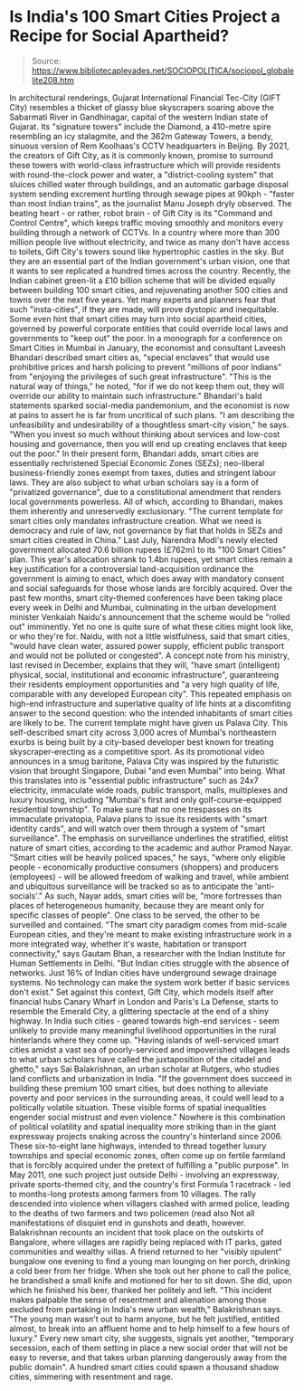 # Is India's 100 Smart Cities Project a Recipe for Social Apartheid?

> Source: https://www.bibliotecapleyades.net/SOCIOPOLITICA/sociopol_globalelite208.htm

In architectural renderings,
Gujarat International Financial Tec-City (GIFT
City) resembles a thicket
of glassy blue skyscrapers soaring above the Sabarmati River in
Gandhinagar, capital of the western Indian state of Gujarat.
Its "signature towers" include the
Diamond, a 410-metre spire resembling an icy stalagmite, and the
362m Gateway Towers, a bendy, sinuous version of
Rem Koolhaas's CCTV headquarters in Beijing.
By 2021, the creators of Gift City,
as it is commonly known, promise to surround these towers with
world-class infrastructure which will provide residents with
round-the-clock power and water, a "district-cooling system"
that sluices chilled water through buildings, and an automatic
garbage disposal system sending excrement hurtling through
sewage pipes at 90kph - "faster than most Indian trains", as the
journalist
Manu Joseph
dryly observed.
The beating heart - or rather, robot
brain - of Gift City is its "Command and Control Centre", which
keeps traffic moving smoothly and monitors every building
through a network of CCTVs.
In a country where more than 300
million people live without electricity, and twice as many don't
have access to toilets, Gift City's towers sound like
hypertrophic castles in the sky.
But they are an essential part
of the Indian government's urban vision, one that it wants to
see replicated a
hundred times across the country.
Recently, the Indian cabinet
green-lit a £10 billion scheme that will be divided equally
between building 100 smart cities, and rejuvenating another 500
cities and towns over the next five years.
Yet many experts and planners fear
that such "insta-cities", if they are made, will prove dystopic
and inequitable.
Some even hint that smart cities may turn into
social apartheid cities, governed by powerful corporate entities
that could override local laws and governments to "keep out" the
poor.
In a monograph for a
conference on
Smart
Cities in Mumbai in January, the economist
and consultant Laveesh Bhandari described smart cities
as,
"special enclaves" that would
use prohibitive prices and harsh policing to prevent
"millions of poor Indians" from "enjoying the privileges of
such great infrastructure".
"This is the natural way of
things," he noted, "for if we do not keep them out, they
will override our ability to maintain such infrastructure."
Bhandari's bald statements
sparked social-media pandemonium, and the economist is now
at pains to assert he is far from uncritical of such plans.
"I am describing the
unfeasibility and undesirability of a thoughtless smart-city
vision," he says.
"When you invest so much without thinking
about services and low-cost housing and governance, then you
will end up creating enclaves that keep out the poor."
In their present form, Bhandari
adds, smart cities are essentially rechristened Special Economic
Zones (SEZs); neo-liberal
business-friendly zones exempt from taxes, duties and
stringent labour laws.
They are also subject to what urban
scholars say is a form of "privatized governance", due to
a constitutional amendment that renders local governments
powerless.
All of which, according to
Bhandari, makes them inherently and unreservedly exclusionary.
"The current template for smart
cities only mandates infrastructure creation. What we need
is democracy and rule of law, not governance by fiat that
holds in SEZs and smart cities
created in China."
Last July, Narendra Modi's newly
elected government allocated 70.6 billion rupees (£762m) to its
"100 Smart Cities" plan.
This year's allocation shrank to
1.4bn rupees, yet smart cities remain a key justification for a
controversial land-acquisition ordinance the government is
aiming to enact, which does away with mandatory consent and
social safeguards for those whose lands are forcibly acquired.
Over the past few months, smart
city-themed conferences have been taking place every week in
Delhi and Mumbai, culminating in the urban development minister
Venkaiah Naidu's announcement that the scheme would be "rolled
out" imminently.
Yet no one is quite sure of what
these cities might look like, or who they're for. Naidu, with
not a little wistfulness, said that smart cities,
"would have clean water, assured
power supply, efficient public transport and would not be
polluted or congested".
A
concept note from his ministry, last revised in December,
explains that they will,
"have smart (intelligent)
physical, social, institutional and economic
infrastructure", guaranteeing their residents employment
opportunities and "a very high quality of life, comparable
with any developed European city".
This repeated emphasis on high-end
infrastructure and superlative quality of life hints at a
discomfiting answer to the second question: who the intended
inhabitants of smart cities are likely to be.
The current template might have
given us
Palava City.
This self-described smart city across
3,000 acres of Mumbai's northeastern exurbs is being built by a
city-based developer best known for treating
skyscraper-erecting as a competitive sport. As its
promotional video
announces in a smug baritone, Palava City was inspired by
the futuristic vision that brought Singapore, Dubai "and even
Mumbai" into being.
What this translates into is
"essential public infrastructure" such as 24x7 electricity,
immaculate wide roads, public transport, malls, multiplexes and
luxury housing,
including "Mumbai's first and only golf-course-equipped
residential township".
To make sure that no one trespasses
on its immaculate privatopia, Palava plans to issue its
residents with "smart
identity cards", and will watch over them through a system
of "smart
surveillance".
The emphasis on surveillance
underlines the stratified, elitist nature of smart cities,
according to the academic and author Pramod Nayar.
"Smart cities will be heavily
policed spaces," he says, "where only eligible people -
economically productive consumers (shoppers) and producers
(employees) - will be allowed freedom of walking and travel,
while ambient and ubiquitous surveillance will be tracked so
as to anticipate the 'anti-socials'."
As such, Nayar adds, smart cities
will be,
"more fortresses than places of
heterogeneous humanity, because they are meant only for
specific classes of people".
One class to be served, the other to
be surveilled and contained.
"The smart city paradigm comes
from mid-scale European cities, and they're meant to make
existing infrastructure work in a more integrated way,
whether it's waste, habitation or transport connectivity,"
says Gautam Bhan, a researcher with the Indian Institute for
Human Settlements in Delhi.
"But Indian cities struggle with
the absence of networks. Just 16% of Indian cities
have underground sewage drainage systems. No technology can
make the system work better if basic services don't exist."
Set against this context, Gift City,
which
models itself after financial hubs
Canary Wharf in London
and
Paris's La Defense, starts to resemble the
Emerald City, a
glittering spectacle at the end of a shiny highway.
In India such cities - geared
towards high-end services - seem unlikely to provide many
meaningful livelihood opportunities in the rural hinterlands
where they come up.
"Having islands of well-serviced
smart cities amidst a vast sea of poorly-serviced and
impoverished villages leads to what urban scholars have
called the juxtaposition of the citadel and ghetto," says
Sai Balakrishnan, an urban scholar at Rutgers, who studies
land conflicts and urbanization in
India.
"If the government does succeed
in building these premium 100 smart cities, but does nothing
to alleviate poverty and poor services in the surrounding
areas, it could well lead to a politically volatile
situation. These visible forms of spatial inequalities
engender social mistrust and even violence."
Nowhere is this combination of
political volatility and spatial inequality more striking than
in the giant expressway projects snaking across the country's
hinterland since 2006.
These six-to-eight lane highways,
intended to thread together luxury townships and special
economic zones, often come up on fertile farmland that is
forcibly acquired under the pretext of fulfilling a "public
purpose".
In May 2011, one such project just
outside Delhi - involving an expressway, private sports-themed
city, and the country's first Formula 1 racetrack - led to
months-long protests among farmers from 10 villages.
The rally descended into violence
when villagers clashed with armed police, leading to the deaths
of two farmers and two policemen (read also
Not all manifestations of disquiet
end in gunshots and death, however.
Balakrishnan recounts an
incident that took place on the outskirts of Bangalore, where
villages are rapidly being replaced with
IT parks, gated communities and wealthy villas.
A friend returned to her "visibly
opulent" bungalow one evening to find a young man lounging on
her porch, drinking a cold beer from her fridge. When she took
out her phone to call the police, he brandished a small knife
and motioned for her to sit down.
She did, upon which he finished his
beer, thanked her politely and left.
"This incident makes palpable
the sense of resentment and alienation among those excluded
from partaking in India's new urban wealth," Balakrishnan
says.
"The young man wasn't out to
harm anyone, but he felt justified, entitled almost, to
break into an affluent home and to help himself to a few
hours of luxury."
Every new smart city, she suggests,
signals yet another,
"temporary secession, each of
them setting in place a new social order that will not be
easy to reverse, and that takes urban planning dangerously
away from the public domain".
A hundred smart cities could spawn a
thousand shadow cities, simmering with resentment and rage.
